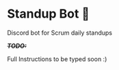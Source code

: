 # Standup Bot :robot: 

Discord bot for Scrum daily standups

~~**_TODO:_**~~

Full Instructions to be typed soon :)
